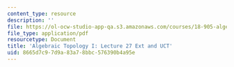 ```yaml
---
content_type: resource
description: ''
file: https://ol-ocw-studio-app-qa.s3.amazonaws.com/courses/18-905-algebraic-topology-i-fall-2016/8665d7c97d9a83a78bbc576390b4a95e_MIT18_905F16_lec27.pdf
file_type: application/pdf
resourcetype: Document
title: 'Algebraic Topology I: Lecture 27 Ext and UCT'
uid: 8665d7c9-7d9a-83a7-8bbc-576390b4a95e
---
```

